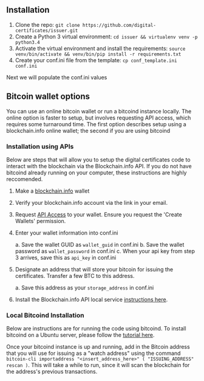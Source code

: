 
## Installation
1. Clone the repo: `git clone https://github.com/digital-certificates/issuer.git`
2. Create a Python 3 virtual environment: `cd issuer && virtualenv venv -p python3.4`
3. Activate the virtual environment and install the requirements: `source venv/bin/activate && venv/bin/pip install -r requirements.txt`
4. Create your conf.ini file from the template: `cp conf_template.ini conf.ini`

Next we will populate the conf.ini values

## Bitcoin wallet options
You can use an online bitcoin wallet or run a bitcoind instance locally. The online option is faster to setup, but involves
requesting API access, which requires some turnaround time. The first option describes setup using a blockchain.info online wallet;
the second if you are using bitcoind

### Installation using APIs
Below are steps that will allow you to setup the digital certificates code to interact with the blockchain via the Blockchain.info API. If you do not have bitcoind already running on your computer, these instructions are highly reccomended.

1. Make a [blockchain.info](http://blockchain.info) wallet
2. Verify your blockchain.info account via the link in your email.
3. Request [API Access](https://blockchain.info/api/api_create_code) to your wallet. Ensure you request the 'Create Wallets'
permission.
4. Enter your wallet information into conf.ini

    a. Save the wallet GUID as `wallet_guid` in conf.ini
    b. Save the wallet password as `wallet_password` in conf.ini
    c. When your api key from step 3 arrives, save this as `api_key` in conf.ini

5. Designate an address that will store your bitcoin for issuing the certificates. Transfer a few BTC to this address.

    a.  Save this address as your `storage_address` in conf.ini

6. Install the Blockchain.info API local service [instructions here](https://github.com/blockchain/service-my-wallet-v3).

### Local Bitcoind Installation
Below are instructions are for running the code using bitcoind. To install bitcoind on a Ubuntu server, please follow the
[tutorial here](https://21.co/learn/setup-a-bitcoin-development-environment/#installing-bitcoind-from-source-on-ubuntu).

Once your bitcoind instance is up and running, add in the Bitcoin address that you will use for issuing as a "watch address"
using the command `bitcoin-cli importaddress "<insert_address_here>" ( "ISSUING_ADDRESS" rescan )`. This will take a
while to run, since it will scan the blockchain for the address's previous transactions.




